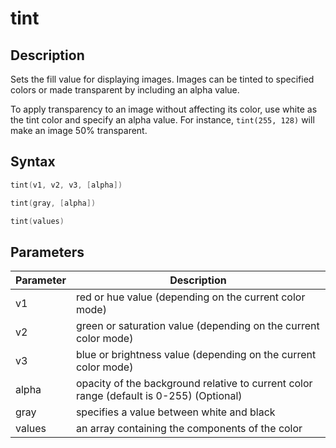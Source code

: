 # tint

## Description

Sets the fill value for displaying images. Images can be tinted to specified colors or made transparent by including an alpha value.

To apply transparency to an image without affecting its color, use white as the tint color and specify an alpha value. For instance, `tint(255, 128)` will make an image 50% transparent.

## Syntax

```c
tint(v1, v2, v3, [alpha])
```

```c
tint(gray, [alpha])
```

```c
tint(values)
```

## Parameters

| Parameter | Description                                                                             |
| --------- | --------------------------------------------------------------------------------------- |
| v1        | red or hue value (depending on the current color mode)                                  |
| v2        | green or saturation value (depending on the current color mode)                         |
| v3        | blue or brightness value (depending on the current color mode)                          |
| alpha     | opacity of the background relative to current color range (default is 0-255) (Optional) |
| gray      | specifies a value between white and black                                               |
| values    | an array containing the components of the color                                         |
